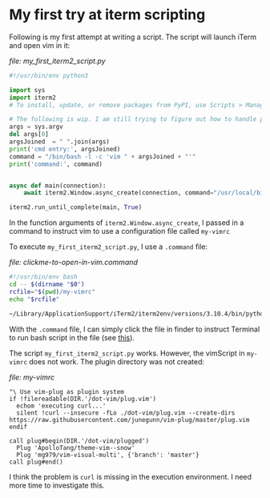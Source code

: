 # My first try at iterm scripting

Following is my first attempt at writing a script. The script will launch iTerm and open vim in it:

*file: my_first_iterm2_script.py*

```python
#!/usr/bin/env python3

import sys
import iterm2
# To install, update, or remove packages from PyPI, use Scripts > Manage > Manage Dependencies...

# The following is wip. I am still trying to figure out how to handle parameter
args = sys.argv
del args[0]
argsJoined  = " ".join(args)
print('cmd entry:', argsJoined)
command = "/bin/bash -l -c 'vim " + argsJoined + "'"
print('command:', command)


async def main(connection):
    await iterm2.Window.async_create(connection, command="/usr/local/bin/bash -l -c \'vim -u /Users/me/path/to/vim/sandbox/my-vimrc /Users/me/path/to/vim/sandbox/main.txt\'")

iterm2.run_until_complete(main, True)
```

In the function arguments of `iterm2.Window.async_create`, I passed in a command to instruct vim to use a configuration file called `my-vimrc`

To execute `my_first_iterm2_script.py`, I use a `.command` file:

*file: clickme-to-open-in-vim.command*
```bash
#!/usr/bin/env bash
cd -- $(dirname "$0")
rcfile="$(pwd)/my-vimrc"
echo "$rcfile"

~/Library/ApplicationSupport/iTerm2/iterm2env/versions/3.10.4/bin/python3 ~/Library/ApplicationSupport/iTerm2/Scripts/my_first_iterm2_script/my_first_iterm2_script/my_first_iterm2_script.py -u "$rcfile" main.txt
```
With the `.command` file, I can simply click the file in finder to instruct Terminal to run bash script in the file (see [this](https://stackoverflow.com/questions/5125907/how-to-run-a-shell-script-in-os-x-by-double-clicking)).

The script `my_first_iterm2_script.py` works. However, the vimScript in `my-vimrc` does not work. The plugin directory was not created:

*file: my-vimrc*
```vimscript
"\ Use vim-plug as plugin system
if !filereadable(DIR.'/dot-vim/plug.vim')
  echom 'executing curl...'
  silent !curl --insecure -fLo ./dot-vim/plug.vim --create-dirs https://raw.githubusercontent.com/junegunn/vim-plug/master/plug.vim
endif

call plug#begin(DIR.'/dot-vim/plugged')
  Plug 'ApolloTang/theme-vim--snow'
  Plug 'mg979/vim-visual-multi', {'branch': 'master'}
call plug#end()
```
I think the problem is `curl` is missing in the execution environment. I need more time to investigate this.


